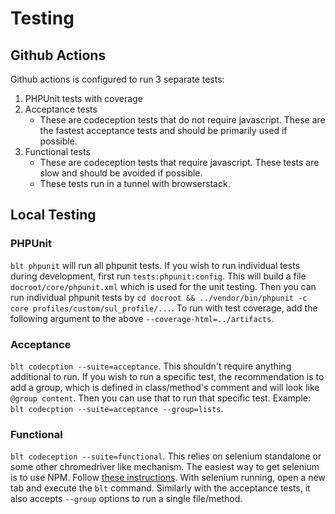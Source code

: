 # Testing

## Github Actions
Github actions is configured to run 3 separate tests:
1. PHPUnit tests with coverage
2. Acceptance tests
   - These are codeception tests that do not require javascript. These are the fastest acceptance tests and should be
     primarily used if possible.
3. Functional tests
   - These are codeception tests that require javascript. These tests are slow and should be avoided if possible.
   - These tests run in a tunnel with browserstack.

## Local Testing


### PHPUnit
`blt phpunit` will run all phpunit tests. If you wish to run individual tests during development, first run
`tests:phpunit:config`. This will build a file `docroot/core/phpunit.xml` which is used for the unit testing.
Then you can run individual phpunit tests by `cd docroot && ../vendor/bin/phpunit -c core profiles/custom/sul_profile/...`.
To run with test coverage, add the following argument to the above `--coverage-html=../artifacts`.

### Acceptance
`blt codecption --suite=acceptance`. This shouldn't require anything additional to run. If you wish to run a specific
test, the recommendation is to add a group, which is defined in class/method's comment and will look like `@group content`.  Then you can use that to run that specific test. Example: `blt codecption --suite=acceptance --group=lists`.

### Functional
`blt codeception --suite=functional`. This relies on selenium standalone or some other chromedriver like mechanism.
The easiest way to get selenium is to use NPM. Follow [these instructions](https://www.npmjs.com/package/selenium-standalone).
With selenium running, open a new tab and execute the `blt` command. Similarly with the acceptance tests, it also
accepts `--group` options to run a single file/method.
